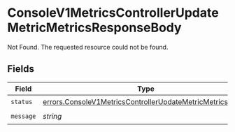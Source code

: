# ConsoleV1MetricsControllerUpdateMetricMetricsResponseBody

Not Found. The requested resource could not be found.


## Fields

| Field                                                                                                                                    | Type                                                                                                                                     | Required                                                                                                                                 | Description                                                                                                                              |
| ---------------------------------------------------------------------------------------------------------------------------------------- | ---------------------------------------------------------------------------------------------------------------------------------------- | ---------------------------------------------------------------------------------------------------------------------------------------- | ---------------------------------------------------------------------------------------------------------------------------------------- |
| `status`                                                                                                                                 | [errors.ConsoleV1MetricsControllerUpdateMetricMetricsStatus](../../models/errors/consolev1metricscontrollerupdatemetricmetricsstatus.md) | :heavy_check_mark:                                                                                                                       | N/A                                                                                                                                      |
| `message`                                                                                                                                | *string*                                                                                                                                 | :heavy_check_mark:                                                                                                                       | N/A                                                                                                                                      |
